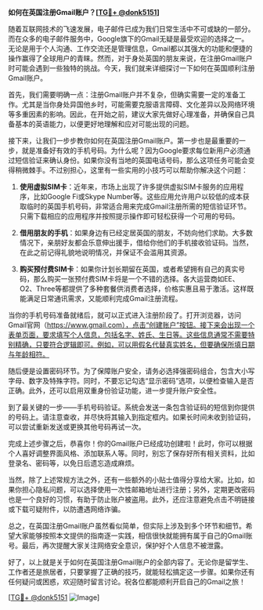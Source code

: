 **如何在英国注册Gmail账户？[[TG💪+ @donk5151](https://t.me/s/donk5151)]**

随着互联网技术的飞速发展，电子邮件已成为我们日常生活中不可或缺的一部分。而在众多的电子邮件服务中，Google旗下的Gmail无疑是最受欢迎的选择之一。无论是用于个人沟通、工作交流还是管理信息，Gmail都以其强大的功能和便捷的操作赢得了全球用户的青睐。然而，对于身处英国的朋友来说，在注册Gmail账户时可能会遇到一些独特的挑战。今天，我们就来详细探讨一下如何在英国顺利注册Gmail账户。

首先，我们需要明确一点：注册Gmail账户并不复杂，但确实需要一定的准备工作。尤其是当你身处异国他乡时，可能需要克服语言障碍、文化差异以及网络环境等多重因素的影响。因此，在开始之前，建议大家先做好心理准备，并确保自己具备基本的英语能力，以便更好地理解和应对可能出现的问题。

接下来，让我们一步步教你如何在英国注册Gmail账户。第一步也是最重要的一步，就是准备好有效的手机号码。为什么呢？因为Google要求每位新用户必须通过短信验证来确认身份。如果你没有当地的英国电话号码，那么这项任务可能会变得稍微棘手。不过别担心，这里有一些实用的小技巧可以帮助你解决这个问题：

1. **使用虚拟SIM卡**：近年来，市场上出现了许多提供虚拟SIM卡服务的应用程序，比如Google Fi或Skype Number等。这些应用允许用户以较低的成本获取临时的英国手机号码，非常适合用来完成Gmail注册所需的短信验证环节。只需下载相应的应用程序并按照提示操作即可轻松获得一个可用的号码。

2. **借用朋友的手机**：如果身边有已经定居英国的朋友，不妨向他们求助。大多数情况下，亲朋好友都会乐意伸出援手，借给你他们的手机接收验证码。当然，在此之前记得礼貌地说明情况，并保证不会滥用其资源。

3. **购买预付费SIM卡**：如果你计划长期留在英国，或者希望拥有自己的真实号码，那么购买一张预付费SIM卡将是一个不错的选择。各大运营商如EE、O2、Three等都提供了多种套餐供消费者选择，价格实惠且易于激活。这样既能满足日常通讯需求，又能顺利完成Gmail注册流程。

当你的手机号码准备就绪后，就可以正式进入注册阶段了。打开浏览器，访问Gmail官网（https://www.gmail.com），点击“创建账户”按钮。接下来会出现一个表单页面，要求填写个人信息，包括名字、姓氏、生日等。这些信息通常不需要特别精确，只要符合逻辑即可。例如，可以用假名代替真实姓名，但要确保所填日期与年龄相符。

随后便是设置密码环节。为了保障账户安全，请务必选择强密码组合，包含大小写字母、数字及特殊字符。同时，不要忘记勾选“显示密码”选项，以便检查输入是否正确。此外，还可以启用双重身份验证功能，进一步提升账户安全性。

到了最关键的一步——手机号码验证。系统会发送一条包含验证码的短信到你提供的号码上。请注意查收，并尽快将其输入到指定框内。如果长时间未收到验证码，可以尝试重新发送或更换其他号码再试一次。

完成上述步骤之后，恭喜你！你的Gmail账户已经成功创建啦！此时，你可以根据个人喜好调整界面风格、添加联系人等。同时，别忘了保存好所有相关资料，比如登录名、密码等，以免日后遗忘造成麻烦。

当然，除了上述常规方法之外，还有一些额外的小贴士值得分享给大家。比如，如果你担心隐私问题，可以选择使用一次性邮箱地址进行注册；另外，定期更改密码也是一个良好的习惯，有助于防止账户被盗用。此外，还应注意避免点击不明链接或下载可疑附件，以防遭遇网络诈骗。

总之，在英国注册Gmail账户虽然看似简单，但实际上涉及到多个环节和细节。希望大家能够按照本文提供的指南逐一实践，相信很快就能拥有属于自己的Gmail账号。最后，再次提醒大家关注网络安全意识，保护好个人信息不被泄露。

好了，以上就是关于如何在英国注册Gmail账户的全部内容了。无论你是留学生、工作者还是旅居者，只要掌握了正确的技巧，就能轻松搞定这一步骤。如果你还有任何疑问或困惑，欢迎随时留言讨论。祝各位都能顺利开启自己的Gmail之旅！

[[TG💪+ @donk5151](https://t.me/s/donk5151) ![Image](https://i.postimg.cc/rwNCRYN7/Snipaste-2025-04-30-17-27-05.png)]